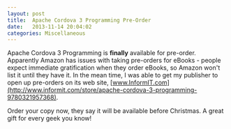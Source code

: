 ```yaml
---
layout: post
title:  Apache Cordova 3 Programming Pre-Order
date:   2013-11-14 20:04:02
categories: Miscellaneous
---
```

Apache Cordova 3 Programming is **finally** available for pre-order. Apparently Amazon has issues with taking pre-orders for eBooks - people expect immediate gratification when they order eBooks, so Amazon won't list it until they have it. In the mean time, I was able to get my publisher to open up pre-orders on its web site, [www.InformIT.com](http://www.informit.com/store/apache-cordova-3-programming-9780321957368).

Order your copy now, they say it will be available before Christmas. A great gift for every geek you know!